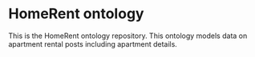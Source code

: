 # HomeRent ontology
This is the HomeRent ontology repository. This ontology models data on apartment rental posts including apartment details.
